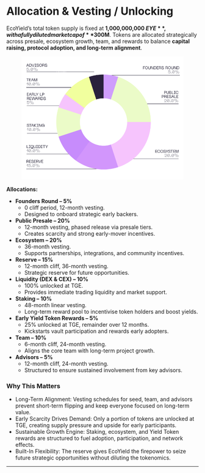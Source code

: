 # Allocation & Vesting / Unlocking

EcoYield’s total token supply is fixed at **1,000,000,000 $EYE**, with a fully diluted market cap of **$300M**. Tokens are allocated strategically across presale, ecosystem growth, team, and rewards to balance **capital raising, protocol adoption, and long-term alignment**.

<figure><img src="../.gitbook/assets/image.png" alt=""><figcaption></figcaption></figure>

**Allocations:**

* **Founders Round – 5%**
  * 0 cliff period, 12-month vesting.
  * Designed to onboard strategic early backers.
* **Public Presale – 20%**
  * 12-month vesting, phased release via presale tiers.
  * Creates scarcity and strong early-mover incentives.
* **Ecosystem – 20%**
  * 36-month vesting.
  * Supports partnerships, integrations, and community incentives.
* **Reserve – 15%**
  * 12-month cliff, 36-month vesting.
  * Strategic reserve for future opportunities.
* **Liquidity (DEX & CEX) – 10%**
  * 100% unlocked at TGE.
  * Provides immediate trading liquidity and market support.
* **Staking – 10%**
  * 48-month linear vesting.
  * Long-term reward pool to incentivise token holders and boost yields.
* **Early Yield Token Rewards – 5%**
  * 25% unlocked at TGE, remainder over 12 months.
  * Kickstarts vault participation and rewards early adopters.
* **Team – 10%**
  * 6-month cliff, 24-month vesting.
  * Aligns the core team with long-term project growth.
* **Advisors – 5%**
  * 12-month cliff, 24-month vesting.
  * Structured to ensure sustained involvement from key advisors.

### Why This Matters

* Long-Term Alignment: Vesting schedules for seed, team, and advisors prevent short-term flipping and keep everyone focused on long-term value.
* Early Scarcity Drives Demand: Only a portion of tokens are unlocked at TGE, creating supply pressure and upside for early participants.
* Sustainable Growth Engine: Staking, ecosystem, and Yield Token rewards are structured to fuel adoption, participation, and network effects.
* Built-In Flexibility: The reserve gives EcoYield the firepower to seize future strategic opportunities without diluting the tokenomics.

***

